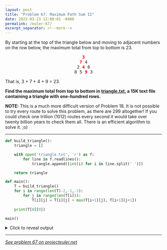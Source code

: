 ```yaml
---
layout: post
title: "Problem 67: Maximum Path Sum II"
date: 2022-03-23 12:00:01 -0400
permalink: /euler-67/
excerpt_separator: <!--more-->
---
```

By starting at the top of the triangle below and moving to adjacent numbers on the row below, the maximum total from top to bottom is 23.

<p style="text-align:center;font-family:monospace"><span style="color:red"><b>3</b></span><br /><span style="color:red"><b>7</b></span> 4<br />
2 <span style="color:red"><b>4</b></span> 6<br />
8 5 <span style="color:red"><b>9</b></span> 3</p>

That is, 3 + 7 + 4 + 9 = 23.

**Find the maximum total from top to bottom in [triangle.txt](/assets/triangle.txt), a 15K text file containing a triangle with one-hundred rows.**
<!--more-->

**NOTE:** This is a much more difficult version of Problem 18. It is not possible to try every route to solve this problem, as there are 299 altogether! If you could check one trillion (1012) routes every second it would take over twenty billion years to check them all. There is an efficient algorithm to solve it. ;o)

***

```py
def build_triangle():
    triangle = []

    with open('triangle.txt', 'r') as f:
        for line in f.readlines():
            triangle.append([int(i) for i in line.split(' ')])

    return triangle

def main():
    T = build_triangle()
    for i in range(len(T)-2,-1,-1):
        for j in range(len(T[i])):     
            T[i][j] = T[i][j] + max(T[i+1][j], T[i+1][j+1])
    
    print(T[0][0])

main()
```

<details> 
<summary>Click to reveal output</summary>
{% highlight py%}
7273
{% endhighlight %}
</details>  

***

*[See problem 67 on projecteuler.net](https://projecteuler.net/problem=67)*